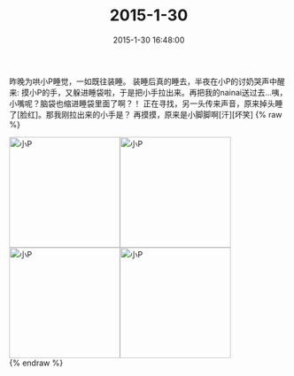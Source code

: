 ﻿---
title: "2015-1-30"
date: 2015-1-30 16:48:00
tags:
categories: 妈妈
---
昨晚为哄小P睡觉，一如既往装睡。
装睡后真的睡去，半夜在小P的讨奶哭声中醒来:
摸小P的手，又躲进睡袋啦，于是把小手拉出来。再把我的nainai送过去...咦，小嘴呢？脑袋也缩进睡袋里面了啊？！
正在寻找，另一头传来声音，原来掉头睡了[脸红]。那我刚拉出来的小手是？
再摸摸，原来是小脚脚啊[汗][坏笑]
{% raw %}
<div style="width:500 px">
<div style="float:left; width:100 px"><img src="/images/微信图片_20171011081116.jpg" width="200" alt="小P"></div>
<div style="float:left; width:100 px"><img src="/images/微信图片_20171011081130.jpg" width="200" alt="小P"></div>
<div style="float:left; width:100 px"><img src="/images/微信图片_20171011081141.jpg" width="200" alt="小P"></div>
<div style="float:left; width:100 px"><img src="/images/微信图片_20171011081150.jpg" width="200" alt="小P"></div>
<div style="clear:both"></div>
</div>
{% endraw %}
